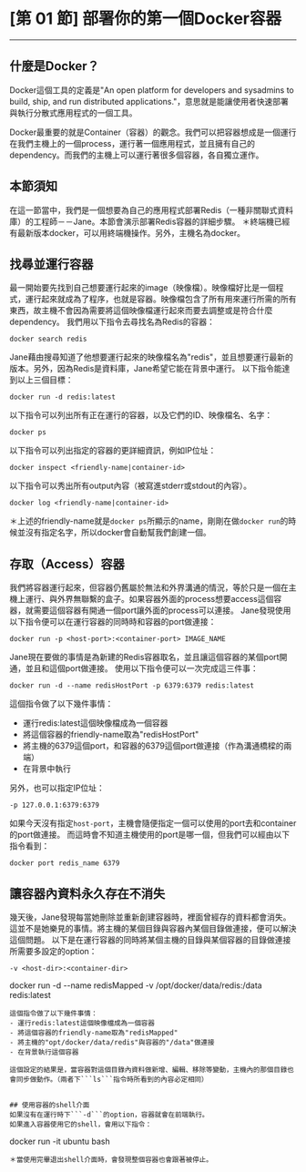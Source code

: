 # [第 01 節] 部署你的第一個Docker容器

---

## 什麼是Docker？
Docker這個工具的定義是"An open platform for developers and sysadmins to build, ship, and run distributed applications."，意思就是能讓使用者快速部署與執行分散式應用程式的一個工具。

Docker最重要的就是Container（容器）的觀念。我們可以把容器想成是一個運行在我們主機上的一個process，運行著一個應用程式，並且擁有自己的dependency。而我們的主機上可以運行著很多個容器，各自獨立運作。

## 本節須知
在這一節當中，我們是一個想要為自己的應用程式部署Redis（一種非關聯式資料庫）的工程師－－Jane。本節會演示部署Redis容器的詳細步驟。
＊終端機已經有最新版本docker，可以用終端機操作。另外，主機名為docker。

## 找尋並運行容器
最一開始要先找到自己想要運行起來的image（映像檔）。映像檔好比是一個程式，運行起來就成為了程序，也就是容器。映像檔包含了所有用來運行所需的所有東西，故主機不會因為需要將這個映像檔運行起來而要去調整或是符合什麼dependency。
我們用以下指令去尋找名為Redis的容器：
```
docker search redis
```

Jane藉由搜尋知道了他想要運行起來的映像檔名為"redis"，並且想要運行最新的版本。另外，因為Redis是資料庫，Jane希望它能在背景中運行。
以下指令能達到以上三個目標：
```
docker run -d redis:latest
```

以下指令可以列出所有正在運行的容器，以及它們的ID、映像檔名、名字：
```
docker ps
```

以下指令可以列出指定的容器的更詳細資訊，例如IP位址：
```
docker inspect <friendly-name|container-id>
```

以下指令可以秀出所有output內容（被寫進stderr或stdout的內容）。
```
docker log <friendly-name|container-id>
```
＊上述的friendly-name就是```docker ps```所顯示的name，剛剛在做```docker run```的時候並沒有指定名字，所以docker會自動幫我們創建一個。


## 存取（Access）容器

我們將容器運行起來，但容器仍舊屬於無法和外界溝通的情況，等於只是一個在主機上運行、與外界無聯繫的盒子。如果容器外面的process想要access這個容器，就需要這個容器有開通一個port讓外面的process可以連接。
Jane發現使用以下指令便可以在運行容器的同時時和容器的port做連接：
```
docker run -p <host-port>:<container-port> IMAGE_NAME
```
Jane現在要做的事情是為新建的Redis容器取名，並且讓這個容器的某個port開通，並且和這個port做連接。
使用以下指令便可以一次完成這三件事：
```
docker run -d --name redisHostPort -p 6379:6379 redis:latest
```
這個指令做了以下幾件事情：
- 運行redis:latest這個映像檔成為一個容器
- 將這個容器的friendly-name取為"redisHostPort"
- 將主機的6379這個port，和容器的6379這個port做連接（作為溝通橋樑的兩端）
- 在背景中執行

另外，也可以指定IP位址：
```
-p 127.0.0.1:6379:6379
```

如果今天沒有指定```host-port```，主機會隨便指定一個可以使用的port去和container的port做連接。
而這時會不知道主機使用的port是哪一個，但我們可以經由以下指令看到：
```
docker port redis_name 6379
```

## 讓容器內資料永久存在不消失

幾天後，Jane發現每當她刪除並重新創建容器時，裡面曾經存的資料都會消失。這並不是她樂見的事情。將主機的某個目錄與容器內某個目錄做連接，便可以解決這個問題。
以下是在運行容器的同時將某個主機的目錄與某個容器的目錄做連接所需要多設定的option：
```
-v <host-dir>:<container-dir>
```
docker run -d --name redisMapped -v /opt/docker/data/redis:/data redis:latest
```
這個指令做了以下幾件事情：
- 運行redis:latest這個映像檔成為一個容器
- 將這個容器的friendly-name取為"redisMapped"
- 將主機的"opt/docker/data/redis"與容器的"/data"做連接
- 在背景執行這個容器

這個設定的結果是，當容器對這個目錄內資料做新增、編輯、移除等變動，主機內的那個目錄也會同步做動作。（兩者下```ls```指令時所看到的內容必定相同）


## 使用容器的shell介面
如果沒有在運行時下```-d```的option，容器就會在前端執行。
如果進入容器使用它的shell，會用以下指令：
```
docker run -it ubuntu bash
```
＊當使用完畢退出shell介面時，會發現整個容器也會跟著被停止。
